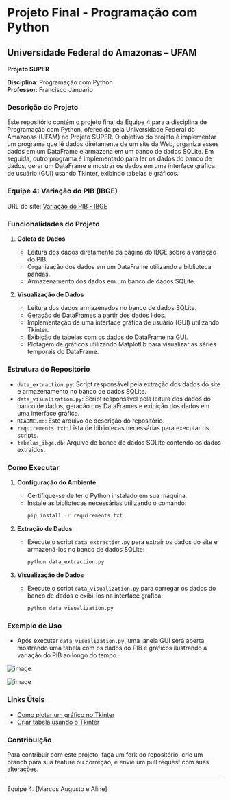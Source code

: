 # Projeto Final - Programação com Python

## Universidade Federal do Amazonas – UFAM
**Projeto SUPER**

**Disciplina**: Programação com Python  
**Professor**: Francisco Januário  

### Descrição do Projeto
Este repositório contém o projeto final da Equipe 4 para a disciplina de Programação com Python, oferecida pela Universidade Federal do Amazonas (UFAM) no Projeto SUPER. O objetivo do projeto é implementar um programa que lê dados diretamente de um site da Web, organiza esses dados em um DataFrame e armazena em um banco de dados SQLite. Em seguida, outro programa é implementado para ler os dados do banco de dados, gerar um DataFrame e mostrar os dados em uma interface gráfica de usuário (GUI) usando Tkinter, exibindo tabelas e gráficos.

### Equipe 4: Variação do PIB (IBGE)
URL do site: [Variação do PIB - IBGE](https://www.ibge.gov.br/indicadores#variacao-do-pib)

### Funcionalidades do Projeto

1. **Coleta de Dados**
   - Leitura dos dados diretamente da página do IBGE sobre a variação do PIB.
   - Organização dos dados em um DataFrame utilizando a biblioteca pandas.
   - Armazenamento dos dados em um banco de dados SQLite.

2. **Visualização de Dados**
   - Leitura dos dados armazenados no banco de dados SQLite.
   - Geração de DataFrames a partir dos dados lidos.
   - Implementação de uma interface gráfica de usuário (GUI) utilizando Tkinter.
   - Exibição de tabelas com os dados do DataFrame na GUI.
   - Plotagem de gráficos utilizando Matplotlib para visualizar as séries temporais do DataFrame.

### Estrutura do Repositório

- `data_extraction.py`: Script responsável pela extração dos dados do site e armazenamento no banco de dados SQLite.
- `data_visualization.py`: Script responsável pela leitura dos dados do banco de dados, geração dos DataFrames e exibição dos dados em uma interface gráfica.
- `README.md`: Este arquivo de descrição do repositório.
- `requirements.txt`: Lista de bibliotecas necessárias para executar os scripts.
- `tabelas_ibge.db`: Arquivo de banco de dados SQLite contendo os dados extraídos.

### Como Executar

1. **Configuração do Ambiente**
   - Certifique-se de ter o Python instalado em sua máquina.
   - Instale as bibliotecas necessárias utilizando o comando:
     ```bash
     pip install -r requirements.txt
     ```

2. **Extração de Dados**
   - Execute o script `data_extraction.py` para extrair os dados do site e armazená-los no banco de dados SQLite:
     ```bash
     python data_extraction.py
     ```

3. **Visualização de Dados**
   - Execute o script `data_visualization.py` para carregar os dados do banco de dados e exibi-los na interface gráfica:
     ```bash
     python data_visualization.py
     ```

### Exemplo de Uso

- Após executar `data_visualization.py`, uma janela GUI será aberta mostrando uma tabela com os dados do PIB e gráficos ilustrando a variação do PIB ao longo do tempo.

![image](https://github.com/maike616/TP_CursoPython_IA_TASK/assets/32426980/f83d9c26-afb0-496e-9c36-16741d6d6843)

![image](https://github.com/maike616/TP_CursoPython_IA_TASK/assets/32426980/a03593a6-be2e-4afd-9603-e0fa990155b3)


### Links Úteis
- [Como plotar um gráfico no Tkinter](https://www.pythontutorial.net/tkinter/tkinter-matplotlib/)
- [Criar tabela usando o Tkinter](https://www.geeksforgeeks.org/create-table-using-tkinter/)

### Contribuição
Para contribuir com este projeto, faça um fork do repositório, crie um branch para sua feature ou correção, e envie um pull request com suas alterações.

---

Equipe 4: [Marcos Augusto e Aline]

